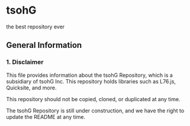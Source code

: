 # tsohG

the best repository ever

## General Information

### 1. Disclaimer

This file provides information about the tsohG Repository, which is a subsidiary of tsohG Inc. This repository holds libraries such as L76.js, Quicksite, and more.

This repository should not be copied, cloned, or duplicated at any time.

The tsohG Repository is still under construction, and we have the right to update the README at any time.
